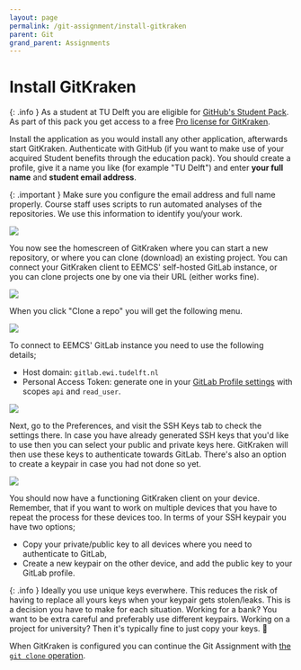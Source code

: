```yaml
---
layout: page
permalink: /git-assignment/install-gitkraken
parent: Git
grand_parent: Assignments
---
```

# Install GitKraken

{: .info }
As a student at TU Delft you are eligible for [GitHub's Student Pack](https://education.github.com/pack). As part of this pack you get access to a free [Pro license for GitKraken](https://www.gitkraken.com/github-student-developer-pack).

Install the application as you would install any other application, afterwards start GitKraken. Authenticate with GitHub (if you want to make use of your acquired Student benefits through the education pack). You should create a profile, give it a name you like (for example "TU Delft") and enter **your full name** and **student email address**.

{: .important }
Make sure you configure the email address and full name properly. Course staff uses scripts to run automated analyses of the repositories. We use this information to identify you/your work.

<a href="{{site.baseurl}}/assets/images/gitkraken/first-start.png" data-lightbox="gitkraken-first" data-title="Create a GitKraken profile.">
    <img src="{{site.baseurl}}/assets/images/gitkraken/first-start.png" />
</a>

You now see the homescreen of GitKraken where you can start a new repository, or where you can clone (download) an existing project. You can connect your GitKraken client to EEMCS' self-hosted GitLab instance, or you can clone projects one by one via their URL (either works fine).

<a href="{{site.baseurl}}/assets/images/gitkraken/homescreen.png" data-lightbox="gitkraken-home" data-title="GitKraken home screen.">
    <img src="{{site.baseurl}}/assets/images/gitkraken/homescreen.png" />
</a>

When you click "Clone a repo" you will get the following menu.

<a href="{{site.baseurl}}/assets/images/gitkraken/init-self-hosted-gitlab.png" data-lightbox="gitkraken-init-gitlab-self-hosted" data-title="Connect GitKraken to EEMCS' GitLab instance.">
    <img src="{{site.baseurl}}/assets/images/gitkraken/init-self-hosted-gitlab.png" />
</a>

To connect to EEMCS' GitLab instance you need to use the following details;

- Host domain: `gitlab.ewi.tudelft.nl`
- Personal Access Token: generate one in your [GitLab Profile settings](https://gitlab.ewi.tudelft.nl/-/profile/personal_access_tokens) with scopes `api` and `read_user`.

<a href="{{site.baseurl}}/assets/images/gitkraken/enter-details-self-hosted.png" data-lightbox="gitkraken-details-self-hosted" data-title="Details to connect to EEMCS' GitLab instance.">
    <img src="{{site.baseurl}}/assets/images/gitkraken/enter-details-self-hosted.png" />
</a>

Next, go to the Preferences, and visit the SSH Keys tab to check the settings there. In case you have already generated SSH keys that you'd like to use then you can select your public and private keys here. GitKraken will then use these keys to authenticate towards GitLab. There's also an option to create a keypair in case you had not done so yet.

<a href="{{site.baseurl}}/assets/images/gitkraken/ssh-settings.png" data-lightbox="gitkraken-ssh-settings" data-title="Details to connect to EEMCS' GitLab instance.">
    <img src="{{site.baseurl}}/assets/images/gitkraken/ssh-settings.png" />
</a>

You should now have a functioning GitKraken client on your device. Remember, that if you want to work on multiple devices that you have to repeat the process for these devices too. In terms of your SSH keypair you have two options;

- Copy your private/public key to all devices where you need to authenticate to GitLab,
- Create a new keypair on the other device, and add the public key to your GitLab profile.

{: .info }
Ideally you use unique keys everwhere. This reduces the risk of having to replace all yours keys when your keypair gets stolen/leaks. This is a decision you have to make for each situation. Working for a bank? You want to be extra careful and preferably use different keypairs. Working on a project for university? Then it's typically fine to just copy your keys. 🙂

When GitKraken is configured you can continue the Git Assignment with [the `git clone` operation]({{site.baseurl}}/git-assignment/clone).